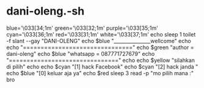 # dani-oleng.-sh
blue='\033[34;1m'
green='\033[32;1m'
purple='\033[35;1m'
 cyan='\033[36;1m'
red='\033[31;1m'
white='\033[37;1m'
echo
sleep 1
toilet -f slant --gay "DANI-OLENG"
echo   $blue "_______________wellcome"
echo
echo "==============================="
echo $green "author     = dani-oleng"
echo $blue  "whatsapp   = 087771727679"
echo "==============================="
echo
echo $yellow "silahkan di pilih"
echo
echo $cyan "[1] hack Facebook"
echo $cyan "[2] hack janda "
echo $blue "[0] keluar aja ya"
echo $red
sleep 3
read -p "mo pilih mana :" bro
